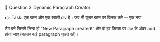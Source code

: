 🧠 Question 3: Dynamic Paragraph Creator

👉 Task:
एक बटन और एक खाली div है। जब भी यूज़र बटन पर क्लिक करे —
एक नया <p> टैग बने जिसमें लिखा हो “New Paragraph created!”
और वो हर क्लिक पर div के अंदर add होता जाए (मतलब कई paragraph जुड़ते रहें)।